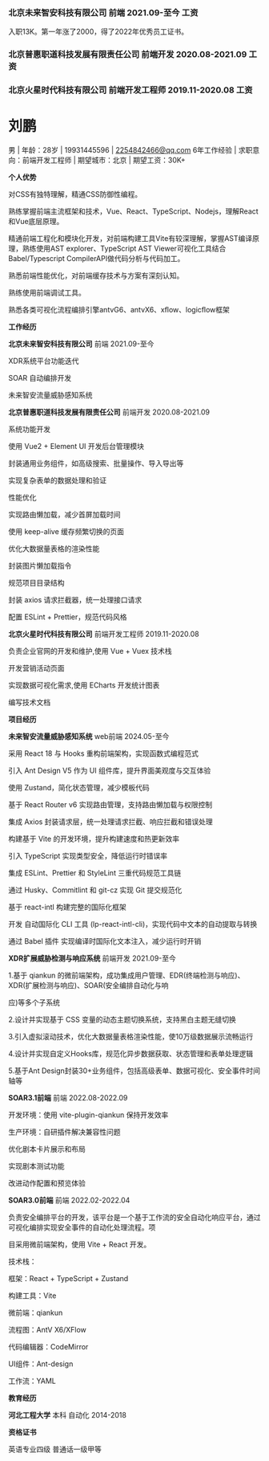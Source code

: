 ### 北京未来智安科技有限公司 前端 2021.09-至今 工资
入职13K。第一年涨了2000，得了2022年优秀员工证书。

### 北京普惠职道科技发展有限责任公司 前端开发 2020.08-2021.09  工资

### 北京火星时代科技有限公司 前端开发工程师 2019.11-2020.08  工资

# 刘鹏 

 男 | 年龄：28岁 | 19931445596 | 2254842466@qq.com 6年工作经验 | 求职意向：前端开发工程师 | 期望城市：北京 | 期望工资：30K+

**个人优势**

对CSS有独特理解，精通CSS防御性编程。

熟练掌握前端主流框架和技术，Vue、React、TypeScript、Nodejs，理解React和Vue底层原理。

精通前端工程化和模块化开发，对前端构建工具Vite有较深理解，掌握AST编译原理，熟练使用AST
explorer、TypeScript AST Viewer可视化工具结合Babel/Typescript CompilerAPI做代码分析与代码加工。

熟悉前端性能优化，对前端缓存技术与方案有深刻认知。

熟练使用前端调试工具。

熟悉各类可视化流程编排引擎antvG6、antvX6、xﬂow、logicﬂow框架

**工作经历**

**北京未来智安科技有限公司** 前端 2021.09-至今

XDR系统平台功能迭代

SOAR 自动编排开发

未来智安流量威胁感知系统

**北京普惠职道科技发展有限责任公司** 前端开发 2020.08-2021.09

系统功能开发

使用 Vue2 + Element UI 开发后台管理模块

封装通用业务组件，如高级搜索、批量操作、导入导出等

实现复杂表单的数据处理和验证

性能优化

实现路由懒加载，减少首屏加载时间

使用 keep-alive 缓存频繁切换的页面

优化大数据量表格的渲染性能

封装图片懒加载指令

规范项目目录结构

封装 axios 请求拦截器，统一处理接口请求

配置 ESLint + Prettier，规范代码风格

**北京火星时代科技有限公司** 前端开发工程师 2019.11-2020.08

负责企业官网的开发和维护,使用 Vue + Vuex 技术栈

开发营销活动页面

实现数据可视化需求,使用 ECharts 开发统计图表

编写技术文档

**项目经历**

**未来智安流量威胁感知系统** web前端 2024.05-至今

采用 React 18 与 Hooks 重构前端架构，实现函数式编程范式

引入 Ant Design V5 作为 UI 组件库，提升界面美观度与交互体验

使用 Zustand，简化状态管理，减少模板代码

基于 React Router v6 实现路由管理，支持路由懒加载与权限控制

集成 Axios 封装请求层，统一处理请求拦截、响应拦截和错误处理

构建基于 Vite 的开发环境，提升构建速度和热更新效率

引入 TypeScript 实现类型安全，降低运行时错误率

集成 ESLint、Prettier 和 StyleLint 三重代码规范工具链

通过 Husky、Commitlint 和 git-cz 实现 Git 提交规范化

基于 react-intl 构建完整的国际化框架

开发 自动国际化 CLI 工具
(lp-react-intl-cli)，实现代码中文本的自动提取与转换

通过 Babel 插件 实现编译时国际化文本注入，减少运行时开销

**XDR扩展威胁检测与响应系统** 前端开发 2021.09-至今

1.基于 qiankun
的微前端架构，成功集成用户管理、EDR(终端检测与响应)、XDR(扩展检测与响应)、SOAR(安全编排自动化与响

应)等多个子系统

2.设计并实现基于 CSS 变量的动态主题切换系统，支持黑白主题无缝切换

3.引入虚拟滚动技术，优化大数据量表格渲染性能，使10万级数据展示流畅运行

4.设计并实现自定义Hooks库，规范化异步数据获取、状态管理和表单处理逻辑

5.基于Ant
Design封装30+业务组件，包括高级表单、数据可视化、安全事件时间轴等

**SOAR3.1前端** 前端 2022.08-2022.09

开发环境：使用 vite-plugin-qiankun 保持开发效率

生产环境：自研插件解决兼容性问题

优化剧本卡片展示和布局

实现剧本测试功能

改进动作配置和预览体验

**SOAR3.0前端** 前端 2022.02-2022.04

负责安全编排平台的开发，该平台是一个基于工作流的安全自动化响应平台，通过可视化编排实现安全事件的自动化处理流程。项

目采用微前端架构，使用 Vite + React 开发。

技术栈：

框架：React + TypeScript + Zustand

构建工具：Vite

微前端：qiankun

流程图：AntV X6/XFlow

代码编辑器：CodeMirror

UI组件：Ant-design

工作流：YAML

**教育经历**

**河北工程大学** 本科 自动化 2014-2018

**资格证书**

英语专业四级 普通话一级甲等
